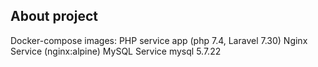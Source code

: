 ## About project
Docker-compose images: 
PHP service app
(php 7.4, Laravel 7.30)
Nginx Service 
(nginx:alpine)
MySQL Service
mysql 5.7.22
